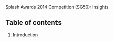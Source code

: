Splash Awards 2014 Competition (SG50): Insights

Table of contents
------------------------
1. Introduction

